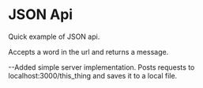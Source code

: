 JSON Api
================
Quick example of JSON api.

Accepts a word in the url and returns a message.

--Added simple server implementation. Posts requests to localhost:3000/this_thing and saves it to a local file.
